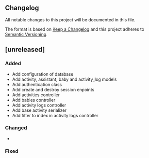 ## Changelog

All notable changes to this project will be documented in this file.

The format is based on [Keep a Changelog](http://keepachangelog.com/en/1.0.0/)
and this project adheres to [Semantic Versioning](http://semver.org/spec/v2.0.0.html).

## [unreleased]
### Added
- Add configuration of database
- Add activity, assistant, baby and activity_log models
- Add authentication class
- Add create and destroy session enpoints
- Add activities controller
- Add babies controller
- Add activity logs controller
- Add base activity serializer
- Add filter to index in activity logs controller

### Changed
- 

### Fixed